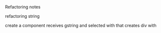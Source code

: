 Refactoring notes

refactoring string

create a component
receives gstring and selected
with that 
creates div with 
